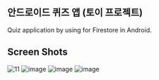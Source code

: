 ## 안드로이드 퀴즈 앱 (토이 프로젝트) 
Quiz application by using for Firestore in Android.

## Screen Shots 

![11](https://user-images.githubusercontent.com/45419456/103451298-8535c180-4d05-11eb-98af-31b3a6f5eac2.PNG)
![image](https://user-images.githubusercontent.com/45419456/103451305-9383dd80-4d05-11eb-854d-c7b7d5b2057a.png)
![image](https://user-images.githubusercontent.com/45419456/103451312-a5658080-4d05-11eb-98ec-a415a8d997b0.png)
![image](https://user-images.githubusercontent.com/45419456/103451315-af877f00-4d05-11eb-9c4d-982c74f9a1ed.png)



